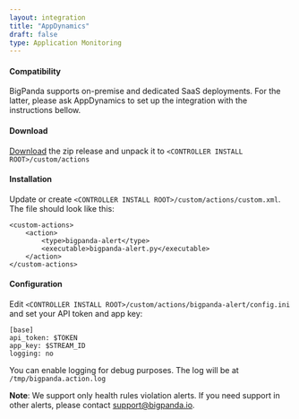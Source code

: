 ```yaml
---
layout: integration 
title: "AppDynamics"
draft: false
type: Application Monitoring
---
```


#### Compatibility

BigPanda supports on-premise and dedicated SaaS deployments. For the latter, please ask AppDynamics to set up the integration with the instructions bellow.

<!-- section-separator -->

#### Download

[Download](https://s3-us-west-1.amazonaws.com/bp-appdynamics-extension/bigpanda-alert-1.0.tar.gz) the zip release and unpack it to `<CONTROLLER INSTALL ROOT>/custom/actions`

<!-- section-separator -->

#### Installation

Update or create `<CONTROLLER INSTALL ROOT>/custom/actions/custom.xml`. The file should look like this:

    <custom-actions>
        <action>
            <type>bigpanda-alert</type>
            <executable>bigpanda-alert.py</executable>
        </action>
    </custom-actions>

<!-- section-separator -->

#### Configuration

Edit `<CONTROLLER INSTALL ROOT>/custom/actions/bigpanda-alert/config.ini` and set your API token and app key:

    [base]
    api_token: $TOKEN
    app_key: $STREAM_ID
    logging: no

You can enable logging for debug purposes. The log will be at `/tmp/bigpanda.action.log`

__Note__: We support only health rules violation alerts. If you need support in other alerts, please contact support@bigpanda.io.